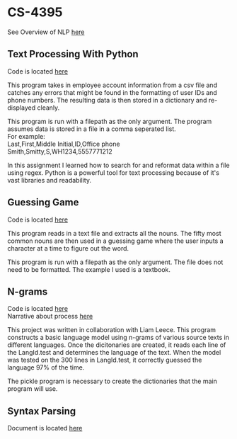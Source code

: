 # CS-4395

See Overview of NLP [here](Overview_of_NLP.pdf)



## Text Processing With Python
Code is located [here](https://github.com/kjzarzana/CS-4395/blob/main/Person_Dict/main.py)

This program takes in employee account information from a csv file and catches any errors that might be found in the formatting of user IDs and phone numbers. The resulting data is then stored in a dictionary and re-displayed cleanly.

This program is run with a filepath as the only argument.
The program assumes data is stored in a file in a comma seperated list.   
For example:   
Last,First,Middle Initial,ID,Office phone  
Smith,Smitty,S,WH1234,5557771212

In this assignment I learned how to search for and reformat data within a file using regex. Python is a powerful tool for text processing because of it's vast libraries and readability.

## Guessing Game
Code is located [here](https://github.com/kjzarzana/CS-4395/blob/main/Guessing_Game/main.py)

This program reads in a text file and extracts all the nouns. The fifty most common nouns are then used in a guessing game where the user inputs a character at a time to figure out the word.

This program is run with a filepath as the only argument.
The file does not need to be formatted. The example I used is a textbook.

## N-grams
Code is located [here](https://github.com/kjzarzana/CS-4395/blob/main/N-gram/main.py)  
Narrative about process [here](N-gram/Ngrams.pdf)

This project was written in collaboration with Liam Leece. This program constructs a basic language model using n-grams of various source texts in different languages. Once the dicitonaries are created, it reads each line of the LangId.test and determines the language of the text. When the model was tested on the 300 lines in LangId.test, it correctly guessed the language 97% of the time.

The pickle program is necessary to create the dictionaries that the main program will use.

## Syntax Parsing
Document is located [here](SyntaxParsing/Sentence_Parsing.pdf)
